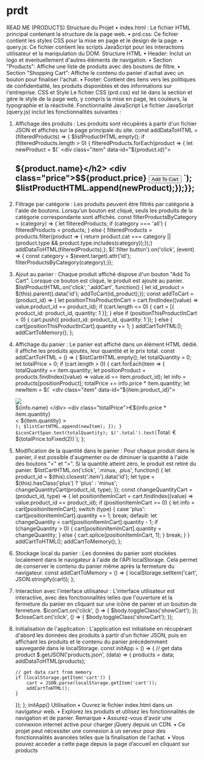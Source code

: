 # prdt
READ ME (PRODUCTS)
Structure du Projet
•	index.html : Le fichier HTML principal contenant la structure de la page web.
•	prd.css: Ce fichier contient les styles CSS pour la mise en page et le design de la page.
•	query.js: Ce fichier contient les scripts JavaScript pour les interactions utilisateur et la manipulation du DOM.
Structure HTML
•	Header: Inclut un logo et éventuellement d'autres éléments de navigation.
•	Section "Products": Affiche une liste de produits avec des boutons de filtre.
•	Section "Shopping Cart": Affiche le contenu du panier d'achat avec un bouton pour finaliser l'achat.
•	Footer: Contient des liens vers les politiques de confidentialité, les produits disponibles et des informations sur l'entreprise.
CSS et Style
Le fichier CSS (prd.css) est lié dans la section <head> et gère le style de la page web, y compris la mise en page, les couleurs, la typographie et la réactivité.
Fonctionnalité JavaScript
Le fichier JavaScript (query.js) inclut les fonctionnalités suivantes :
1.	Affichage des produits : Les produits sont récupérés à partir d'un fichier JSON et affichés sur la page principale du site.
const addDataToHTML = (filteredProducts) => {
    $listProductHTML.empty();
    if (filteredProducts.length > 0) {
        filteredProducts.forEach(product => {
            let newProduct = $(`
                <div class="item" data-id="${product.id}">
                    <img src="${product.image}" alt="">
                    <h2>${product.name}</h2>
                    <div class="price">$${product.price}</div>
                    <button class="addCart">Add To Cart</button>
                </div>
            `);
            $listProductHTML.append(newProduct);});}};

2.	Filtrage par catégorie : Les produits peuvent être filtrés par catégorie à l'aide de boutons. Lorsqu'un bouton est cliqué, seuls les produits de la catégorie correspondante sont affichés.
const filterProductsByCategory = (category) => {
    let filteredProducts;
    if (category === 'all') {
        filteredProducts = products;
    } else  {
        filteredProducts = products.filter(product => {
            return product.cat === category || (product.type && product.type.includes(category));});}
 addDataToHTML(filteredProducts);};
$('.filter button').on('click', (event) => {
    const category = $(event.target).attr('id');
    filterProductsByCategory(category);});

3.	Ajout au panier : Chaque produit affiché dispose d'un bouton "Add To Cart". Lorsque ce bouton est cliqué, le produit est ajouté au panier.
$listProductHTML.on('click', '.addCart', function() {
    let id_product = $(this).parent().data('id');
    addToCart(id_product);});
const addToCart = (product_id) => {
    let positionThisProductInCart = cart.findIndex((value) => value.product_id == product_id);
    if (cart.length <= 0) {
        cart = [{
            product_id: product_id,
            quantity: 1
       }];
    } else if (positionThisProductInCart < 0) {
        cart.push({
            product_id: product_id,
            quantity: 1
        });
    } else {
        cart[positionThisProductInCart].quantity += 1;
    }
    addCartToHTML();
    addCartToMemory();
};
4.	Affichage du panier : Le panier est affiché dans un élément HTML dédié. Il affiche les produits ajoutés, leur quantité et le prix total.
const addCartToHTML = () => {
    $listCartHTML.empty();
    let totalQuantity = 0;
    let totalPrice = 0;
    if (cart.length > 0) {
        cart.forEach(item => {
            totalQuantity += item.quantity;
            let positionProduct = products.findIndex((value) => value.id == item.product_id);
            let info = products[positionProduct];
            totalPrice += info.price * item.quantity;
            let newItem = $(`
                <div class="item" data-id="${item.product_id}">
                    <div class="image">
                        <img src="${info.image}">
                   </div>
                    <div class="name">
                        ${info.name}
                    </div>
                    <div class="totalPrice">€${info.price * item.quantity}</div>
                    <div class="quantity">
                        <span class="minus"><</span>
                        <span>${item.quantity}</span>
                        <span class="plus">></span>
                    </div>
                </div>
            `);
            $listCartHTML.append(newItem);
        });
    }
    $iconCartSpan.text(totalQuantity);
    $('.total').text(`Total: €${totalPrice.toFixed(2)}`);
};
5.	Modification de la quantité dans le panier : Pour chaque produit dans le panier, il est possible d'augmenter ou de diminuer la quantité à l'aide des boutons "<" et ">". Si la quantité atteint zéro, le produit est retiré du panier.
$listCartHTML.on('click', '.minus, .plus', function() {
    let product_id = $(this).closest('.item').data('id');
    let type = $(this).hasClass('plus') ? 'plus' : 'minus';
    changeQuantityCart(product_id, type);
});
const changeQuantityCart = (product_id, type) => {
    let positionItemInCart = cart.findIndex((value) => value.product_id == product_id);
    if (positionItemInCart >= 0) {
        let info = cart[positionItemInCart];
        switch (type) {
            case 'plus':
                cart[positionItemInCart].quantity += 1;
                break;
            default:
                let changeQuantity = cart[positionItemInCart].quantity - 1;
                if (changeQuantity > 0) {
                    cart[positionItemInCart].quantity = changeQuantity;
                } else {
                    cart.splice(positionItemInCart, 1);
                }
                break;
        }
    }
    addCartToHTML();
    addCartToMemory();
};
6.	Stockage local du panier : Les données du panier sont stockées localement dans le navigateur à l'aide de l'API localStorage. Cela permet de conserver le contenu du panier même après la fermeture du navigateur.
const addCartToMemory = () => {
    localStorage.setItem('cart', JSON.stringify(cart));
};
7.	Interaction avec l'interface utilisateur : L'interface utilisateur est interactive, avec des fonctionnalités telles que l'ouverture et la fermeture du panier en cliquant sur une icône de panier et un bouton de fermeture.
$iconCart.on('click', () => {
    $body.toggleClass('showCart');
});
$closeCart.on('click', () => {
    $body.toggleClass('showCart');
});
8.	Initialisation de l'application : L'application est initialisée en récupérant d'abord les données des produits à partir d'un fichier JSON, puis en affichant les produits et le contenu du panier précédemment sauvegardé dans le localStorage.
const initApp = () => {
    // get data product
    $.getJSON('products.json', (data) => {
        products = data;
        addDataToHTML(products);

        // get data cart from memory
        if (localStorage.getItem('cart')) {
            cart = JSON.parse(localStorage.getItem('cart'));
            addCartToHTML();
        }
    });
};
initApp()
Utilisation
•	Ouvrez le fichier index.html dans un navigateur web.
•	Explorez les produits et utilisez les fonctionnalités de navigation et de panier.
Remarque
•	Assurez-vous d'avoir une connexion internet active pour charger jQuery depuis un CDN.
•	Ce projet peut nécessiter une connexion à un serveur pour des fonctionnalités avancées telles que la finalisation de l'achat.
•	Vous pouvez acceder a cette page depuis la page d’accueil en cliquant sur products

